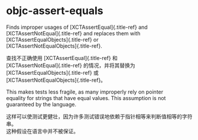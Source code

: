 # objc-assert-equals

Finds improper usages of [XCTAssertEqual]{.title-ref} and  
[XCTAssertNotEqual]{.title-ref} and replaces them with  
[XCTAssertEqualObjects]{.title-ref} or  
[XCTAssertNotEqualObjects]{.title-ref}.

查找不正确使用 [XCTAssertEqual]{.title-ref} 和  
[XCTAssertNotEqual]{.title-ref} 的情况，并将其替换为  
[XCTAssertEqualObjects]{.title-ref} 或  
[XCTAssertNotEqualObjects]{.title-ref}。

This makes tests less fragile, as many improperly rely on pointer  
equality for strings that have equal values. This assumption is not  
guaranteed by the language.

这样可以使测试更健壮，因为许多测试错误地依赖于指针相等来判断值相等的字符串。  
这种假设在语言中并不被保证。

